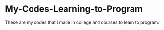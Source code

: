 # My-Codes-Learning-to-Program
These are my codes that i made in college and courses to learn to program.
